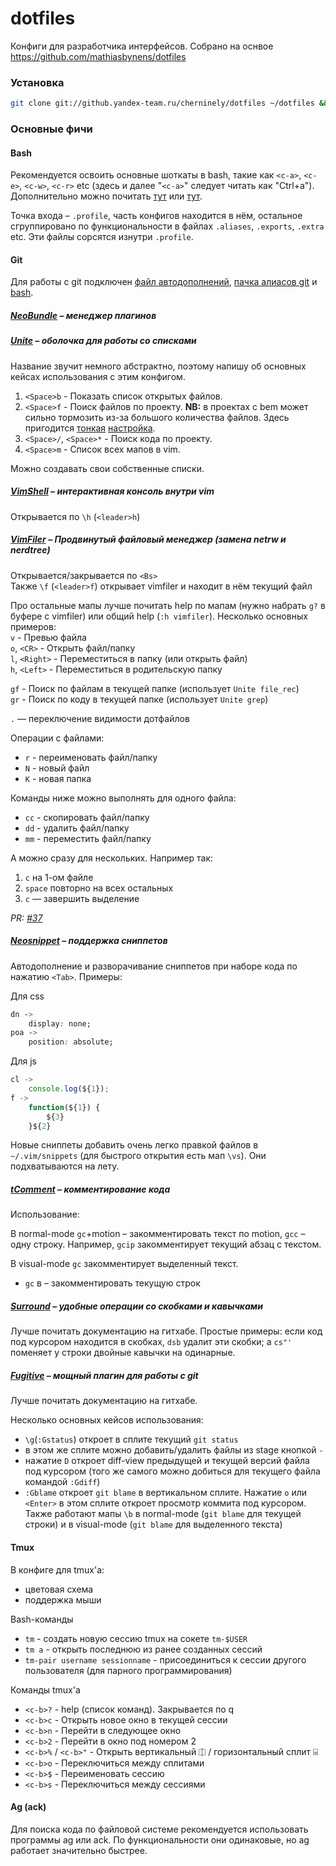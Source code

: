 dotfiles
========

Конфиги для разработчика интерфейсов.
Собрано на оснвое https://github.com/mathiasbynens/dotfiles

### Установка

```bash
git clone git://github.yandex-team.ru/cherninely/dotfiles ~/dotfiles && ~/dotfiles/install.sh
```

### Основные фичи

#### Bash

Рекомендуется освоить основные шоткаты в bash, такие как `<c-a>`, `<c-e>`, `<c-w>`, `<c-r>` etc (здесь и далее "`<c-a>`" следует читать как "Ctrl+a"). Дополнительно можно почитать [тут](http://en.wikipedia.org/wiki/Bash_(Unix_shell)#Keyboard_shortcuts) или [тут](http://habrahabr.ru/post/99843/).

Точка входа – `.profile`, часть конфигов находится в нём, остальное сгруппировано по функциональности в файлах `.aliases`, `.exports`, `.extra` etc. Эти файлы сорсятся изнутри `.profile`.

#### Git

Для работы с git подключен [файл автодополнений](./git-completion.bash), [пачка алиасов git](./.gitconfig#L33-L59) и [bash](./.aliases#L28-L42).

##### [NeoBundle](https://github.com/Shougo/neobundle.vim) – менеджер плагинов

##### [Unite](https://github.com/Shougo/unite.vim) – оболочка для работы со списками
Название звучит немного абстрактно, поэтому напишу об основных кейсах использования с этим конфигом.

1. `<Space>b` - Показать список открытых файлов. 
2. `<Space>f` - Поиск файлов по проекту. **NB:** в проектах с bem может сильно тормозить из-за большого количества файлов.  Здесь пригодится [тонкая](https://github.yandex-team.ru/mm-interfaces/sakhalin/blob/dev/.vimrc)  [настройка](https://github.yandex-team.ru/mm-interfaces/sakhalin/blob/dev/.agignore). 
3. `<Space>/`, `<Space>*` - Поиск кода по проекту. 
4. `<Space>m` - Список всех мапов в vim. 

Можно создавать свои собственные списки.

##### [VimShell](https://github.com/Shougo/vimshell.vim) – интерактивная консоль внутри vim

Открывается по `\h` (`<leader>h`)

##### [VimFiler](https://github.com/Shougo/vimfiler.vim) – Продвинутый файловый менеджер (замена netrw и nerdtree)

Открывается/закрывается по `<Bs>`  
Также `\f` (`<leader>f`) открывает vimfiler и находит в нём текущий файл

Про остальные мапы лучше почитать help по мапам (нужно набрать `g?` в буфере с vimfiler) или общий help (`:h vimfiler`). Несколько основных примеров:  
`v` - Превью файла  
`o`, `<CR>` - Открыть файл/папку  
`l`, `<Right>` - Переместиться в папку (или открыть файл)  
`h`, `<Left>` - Переместиться в родительскую папку  

`gf` - Поиск по файлам в текущей папке (использует `Unite file_rec`)  
`gr` - Поиск по коду в текущей папке (использует `Unite grep`)  

`.` — переключение видимости дотфайлов

Операции с файлами:  

* `r` - переименовать файл/папку  
* `N` - новый файл  
* `K` - новая папка  

Команды ниже можно выполнять для одного файла:

* `cc` - скопировать файл/папку
* `dd` - удалить файл/папку
* `mm` - переместить файл/папку

А можно сразу для нескольких. Например так:

1. `c` на 1-ом файле
2. `space` повторно на всех остальных
3. `c` — завершить выделение

_PR: [#37](https://github.yandex-team.ru/search-interfaces/dotfiles/pull/37)_

##### [Neosnippet](https://github.com/Shougo/neosnippet.vim) – поддержка сниппетов
Автодополнение и разворачивание сниппетов при наборе кода по нажатию `<Tab>`. Примеры:

Для css
```css
dn ->
    display: none;
poa ->
    position: absolute;
```

Для js
```js
cl ->
    console.log(${1});
f ->
    function(${1}) {
        ${3}
    }${2}
```

Новые сниппеты добавить очень легко правкой файлов в `~/.vim/snippets` (для быстрого открытия есть мап `\vs`). Они подхватываются на лету.

##### [tComment](https://github.com/tomtom/tcomment_vim) – комментирование кода
Использование:

В normal-mode `gc`+motion – закомментировать текст по motion, `gcc` – одну строку. Например, `gcip` закомментирует текущий абзац с текстом.

В visual-mode `gc` закомментирует выделенный текст.
- `gc` в  – закомментировать текущую строк

##### [Surround](https://github.com/tpope/vim-surround) – удобные операции со скобками и кавычками
Лучше почитать документацию на гитхабе. Простые примеры: если код под курсором находится в скобках, `dsb` удалит эти скобки; а `cs"'` поменяет у строки двойные кавычки на одинарные.

##### [Fugitive](https://github.com/tpope/vim-fugitive) – мощный плагин для работы с git
Лучше почитать документацию на гитхабе.

Несколько основных кейсов использования:
- `\g`(`:Gstatus`) откроет в сплите текущий `git status`
- в этом же сплите можно добавить/удалить файлы из stage кнопкой `-`
- нажатие `D` откроет diff-view предыдущей и текущей версий файла под курсором (того же самого можно добиться для текущего файла командой `:Gdiff`)
- `:Gblame` откроет `git blame` в вертикальном сплите. Нажатие `o` или `<Enter>` в этом сплите откроет просмотр коммита под курсором. Также работают мапы `\b` в normal-mode (`git blame` для текущей строки) и в visual-mode (`git blame` для выделенного текста)

#### Tmux

В конфиге для tmux'а:
- цветовая схема
- поддержка мыши

Bash-команды

- `tm` - создать новую сессию tmux на сокете `tm-$USER`
- `tm a` - открыть последнюю из ранее созданных сессий
- `tm-pair username sessionname` - присоединиться к сессии другого пользователя (для парного программирования)

Команды tmux'а

- `<c-b>?` - help (список команд). Закрывается по q
- `<c-b>c` - Открыть новое окно в текущей сессии
- `<c-b>n` - Перейти в следующее окно
- `<c-b>2` - Перейти в окно под номером 2
- `<c-b>%` / `<c-b>"` - Открыть вертикальный ⎅ / горизонтальный сплит ⌸
- `<c-b>o` - Переключиться между сплитами
- `<c-b>$` - Переименовать сессию
- `<c-b>s` - Переключиться между сессиями

#### Ag (ack)

Для поиска кода по файловой системе рекомендуется использовать программы ag или ack. По функциональности они одинаковые, но ag работает значительно быстрее.
